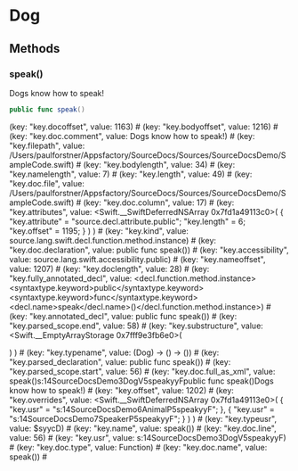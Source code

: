 
# Dog

## Methods

### speak()

Dogs know how to speak!

```swift
public func speak()
```

(key: "key.docoffset", value: 1163)    # (key: "key.bodyoffset", value: 1216)    # (key: "key.doc.comment", value: Dogs know how to speak!)    # (key: "key.filepath", value: /Users/paulforstner/Appsfactory/SourceDocs/Sources/SourceDocsDemo/SampleCode.swift)    # (key: "key.bodylength", value: 34)    # (key: "key.namelength", value: 7)    # (key: "key.length", value: 49)    # (key: "key.doc.file", value: /Users/paulforstner/Appsfactory/SourceDocs/Sources/SourceDocsDemo/SampleCode.swift)    # (key: "key.doc.column", value: 17)    # (key: "key.attributes", value: <Swift.__SwiftDeferredNSArray 0x7fd1a49113c0>(
{
    "key.attribute" = "source.decl.attribute.public";
    "key.length" = 6;
    "key.offset" = 1195;
}
)
)    # (key: "key.kind", value: source.lang.swift.decl.function.method.instance)    # (key: "key.doc.declaration", value: public func speak())    # (key: "key.accessibility", value: source.lang.swift.accessibility.public)    # (key: "key.nameoffset", value: 1207)    # (key: "key.doclength", value: 28)    # (key: "key.fully_annotated_decl", value: <decl.function.method.instance><syntaxtype.keyword>public</syntaxtype.keyword> <syntaxtype.keyword>func</syntaxtype.keyword> <decl.name>speak</decl.name>()</decl.function.method.instance>)    # (key: "key.annotated_decl", value: <Declaration>public func speak()</Declaration>)    # (key: "key.parsed_scope.end", value: 58)    # (key: "key.substructure", value: <Swift.__EmptyArrayStorage 0x7fff9e3fb6e0>(

)
)    # (key: "key.typename", value: (Dog) -> () -> ())    # (key: "key.parsed_declaration", value: public func speak())    # (key: "key.parsed_scope.start", value: 56)    # (key: "key.doc.full_as_xml", value: <Function file="/Users/paulforstner/Appsfactory/SourceDocs/Sources/SourceDocsDemo/SampleCode.swift" line="56" column="17"><Name>speak()</Name><USR>s:14SourceDocsDemo3DogV5speakyyF</USR><Declaration>public func speak()</Declaration><CommentParts><Abstract><Para>Dogs know how to speak!</Para></Abstract></CommentParts></Function>)    # (key: "key.offset", value: 1202)    # (key: "key.overrides", value: <Swift.__SwiftDeferredNSArray 0x7fd1a49113e0>(
{
    "key.usr" = "s:14SourceDocsDemo6AnimalP5speakyyF";
},
{
    "key.usr" = "s:14SourceDocsDemo7SpeakerP5speakyyF";
}
)
)    # (key: "key.typeusr", value: $syycD)    # (key: "key.name", value: speak())    # (key: "key.doc.line", value: 56)    # (key: "key.usr", value: s:14SourceDocsDemo3DogV5speakyyF)    # (key: "key.doc.type", value: Function)    # (key: "key.doc.name", value: speak())    # 

